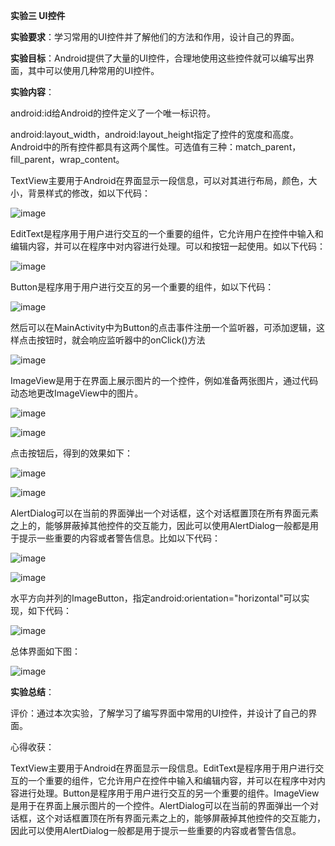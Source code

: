 **实验三 UI控件**

**实验要求**：学习常用的UI控件并了解他们的方法和作用，设计自己的界面。

**实验目标**：Android提供了大量的UI控件，合理地使用这些控件就可以编写出界面，其中可以使用几种常用的UI控件。

**实验内容**：

android:id给Android的控件定义了一个唯一标识符。

android:layout_width，android:layout_height指定了控件的宽度和高度。Android中的所有控件都具有这两个属性。可选值有三种：match_parent，fill_parent，wrap_content。

TextView主要用于Android在界面显示一段信息，可以对其进行布局，颜色，大小，背景样式的修改，如以下代码：

![image](https://github.com/syhuang00/2018118152_Android/raw/master/%E5%AE%9E%E9%AA%8C%E4%B8%89%20UI%E6%8E%A7%E4%BB%B6/UI%E7%95%8C%E9%9D%A2%E7%9A%84%E5%AE%9E%E9%AA%8C%E6%88%AA%E5%9B%BE/2010111.png)

EditText是程序用于用户进行交互的一个重要的组件，它允许用户在控件中输入和编辑内容，并可以在程序中对内容进行处理。可以和按钮一起使用。如以下代码：

![image](https://github.com/syhuang00/2018118152_Android/raw/master/%E5%AE%9E%E9%AA%8C%E4%B8%89%20UI%E6%8E%A7%E4%BB%B6/UI%E7%95%8C%E9%9D%A2%E7%9A%84%E5%AE%9E%E9%AA%8C%E6%88%AA%E5%9B%BE/2010112.png)

Button是程序用于用户进行交互的另一个重要的组件，如以下代码：

![image](https://github.com/syhuang00/2018118152_Android/raw/master/%E5%AE%9E%E9%AA%8C%E4%B8%89%20UI%E6%8E%A7%E4%BB%B6/UI%E7%95%8C%E9%9D%A2%E7%9A%84%E5%AE%9E%E9%AA%8C%E6%88%AA%E5%9B%BE/2010113.png)

然后可以在MainActivity中为Button的点击事件注册一个监听器，可添加逻辑，这样点击按钮时，就会响应监听器中的onClick()方法

![image](https://github.com/syhuang00/2018118152_Android/raw/master/%E5%AE%9E%E9%AA%8C%E4%B8%89%20UI%E6%8E%A7%E4%BB%B6/UI%E7%95%8C%E9%9D%A2%E7%9A%84%E5%AE%9E%E9%AA%8C%E6%88%AA%E5%9B%BE/2010114.png)

ImageView是用于在界面上展示图片的一个控件，例如准备两张图片，通过代码动态地更改ImageView中的图片。

![image](https://github.com/syhuang00/2018118152_Android/raw/master/%E5%AE%9E%E9%AA%8C%E4%B8%89%20UI%E6%8E%A7%E4%BB%B6/UI%E7%95%8C%E9%9D%A2%E7%9A%84%E5%AE%9E%E9%AA%8C%E6%88%AA%E5%9B%BE/2010115.png)

![image](https://github.com/syhuang00/2018118152_Android/raw/master/%E5%AE%9E%E9%AA%8C%E4%B8%89%20UI%E6%8E%A7%E4%BB%B6/UI%E7%95%8C%E9%9D%A2%E7%9A%84%E5%AE%9E%E9%AA%8C%E6%88%AA%E5%9B%BE/2010116.png)

点击按钮后，得到的效果如下：

![image](https://github.com/syhuang00/2018118152_Android/raw/master/%E5%AE%9E%E9%AA%8C%E4%B8%89%20UI%E6%8E%A7%E4%BB%B6/UI%E7%95%8C%E9%9D%A2%E7%9A%84%E5%AE%9E%E9%AA%8C%E6%88%AA%E5%9B%BE/2010117.png)

![image](https://github.com/syhuang00/2018118152_Android/raw/master/%E5%AE%9E%E9%AA%8C%E4%B8%89%20UI%E6%8E%A7%E4%BB%B6/UI%E7%95%8C%E9%9D%A2%E7%9A%84%E5%AE%9E%E9%AA%8C%E6%88%AA%E5%9B%BE/2010118.png)

AlertDialog可以在当前的界面弹出一个对话框，这个对话框置顶在所有界面元素之上的，能够屏蔽掉其他控件的交互能力，因此可以使用AlertDialog一般都是用于提示一些重要的内容或者警告信息。比如以下代码：

![image](https://github.com/syhuang00/2018118152_Android/raw/master/%E5%AE%9E%E9%AA%8C%E4%B8%89%20UI%E6%8E%A7%E4%BB%B6/UI%E7%95%8C%E9%9D%A2%E7%9A%84%E5%AE%9E%E9%AA%8C%E6%88%AA%E5%9B%BE/2010119.png)

![image](https://github.com/syhuang00/2018118152_Android/raw/master/%E5%AE%9E%E9%AA%8C%E4%B8%89%20UI%E6%8E%A7%E4%BB%B6/UI%E7%95%8C%E9%9D%A2%E7%9A%84%E5%AE%9E%E9%AA%8C%E6%88%AA%E5%9B%BE/20101110.png)

水平方向并列的ImageButton，指定android:orientation="horizontal"可以实现，如下代码：

![image](https://github.com/syhuang00/2018118152_Android/raw/master/%E5%AE%9E%E9%AA%8C%E4%B8%89%20UI%E6%8E%A7%E4%BB%B6/UI%E7%95%8C%E9%9D%A2%E7%9A%84%E5%AE%9E%E9%AA%8C%E6%88%AA%E5%9B%BE/20101111.png)

总体界面如下图：

![image](https://github.com/syhuang00/2018118152_Android/raw/master/%E5%AE%9E%E9%AA%8C%E4%B8%89%20UI%E6%8E%A7%E4%BB%B6/UI%E7%95%8C%E9%9D%A2%E7%9A%84%E5%AE%9E%E9%AA%8C%E6%88%AA%E5%9B%BE/20101112.png)

**实验总结**：

评价：通过本次实验，了解学习了编写界面中常用的UI控件，并设计了自己的界面。

心得收获：

TextView主要用于Android在界面显示一段信息。EditText是程序用于用户进行交互的一个重要的组件，它允许用户在控件中输入和编辑内容，并可以在程序中对内容进行处理。Button是程序用于用户进行交互的另一个重要的组件。ImageView是用于在界面上展示图片的一个控件。AlertDialog可以在当前的界面弹出一个对话框，这个对话框置顶在所有界面元素之上的，能够屏蔽掉其他控件的交互能力，因此可以使用AlertDialog一般都是用于提示一些重要的内容或者警告信息。